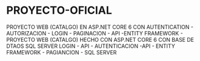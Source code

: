 # PROYECTO-OFICIAL
PROYECTO WEB (CATALGO) EN ASP.NET CORE 6 CON AUTENTICATION - AUTORIZACION - LOGIN - PAGINACION - API -ENTITY FRAMEWORK -
PROYECTO WEB (CATALGO)  HECHO CON ASP.NET CORE 6  CON BASE DE DTAOS SQL SERVER 
LOGIN - API - AUTENTICACION -API - ENTITY FRAMEWORK - PAGIANCION - SQL SERVER
